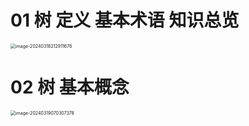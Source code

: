 # 01 树 定义 基本术语 知识总览

<img src="https://cvp.oss-cn-shanghai.aliyuncs.com/picgo/202403182129882.png" alt="image-20240318212911678" style="zoom:50%;" />



# 02 树 基本概念

<img src="C:\Users\51532\AppData\Roaming\Typora\typora-user-images\image-20240319070307378.png" alt="image-20240319070307378" style="zoom:50%;" />

